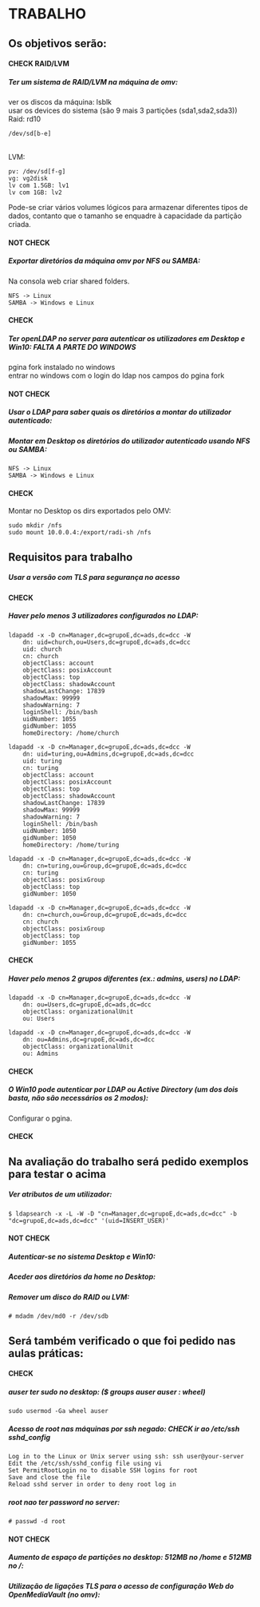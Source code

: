 # TRABALHO

## Os objetivos serão:
#### CHECK RAID/LVM
##### Ter um sistema de RAID/LVM na máquina de omv:
ver os discos da máquina: lsblk
<br />
usar os devices do sistema (são 9 mais 3 partições (sda1,sda2,sda3))
<br />
Raid: rd10
	
	/dev/sd[b-e]
<br />
LVM:

	pv: /dev/sd[f-g]
	vg: vg2disk
	lv com 1.5GB: lv1
	lv com 1GB: lv2

Pode-se criar vários volumes lógicos para armazenar diferentes tipos de dados, contanto que o tamanho se enquadre à capacidade da partição criada.


#### NOT CHECK
##### Exportar diretórios da máquina omv por NFS ou SAMBA:
Na consola web criar shared folders.

	NFS -> Linux
	SAMBA -> Windows e Linux


#### CHECK
##### Ter openLDAP no server para autenticar os utilizadores em Desktop e Win10: FALTA A PARTE DO WINDOWS
pgina fork instalado no windows
<br />
entrar no windows com o login do ldap nos campos do pgina fork


#### NOT CHECK
##### Usar o LDAP para saber quais os diretórios a montar do utilizador autenticado:


##### Montar em Desktop os diretórios do utilizador autenticado usando NFS ou SAMBA:

	NFS -> Linux
	SAMBA -> Windows e Linux

#### CHECK
Montar no Desktop os dirs exportados pelo OMV:

	sudo mkdir /nfs
	sudo mount 10.0.0.4:/export/radi-sh /nfs


## Requisitos para trabalho
##### Usar a versão com TLS para segurança no acesso

#### CHECK
##### Haver pelo menos 3 utilizadores configurados no LDAP:

	ldapadd -x -D cn=Manager,dc=grupoE,dc=ads,dc=dcc -W
		dn: uid=church,ou=Users,dc=grupoE,dc=ads,dc=dcc
		uid: church
		cn: church
		objectClass: account
		objectClass: posixAccount
		objectClass: top
		objectClass: shadowAccount
		shadowLastChange: 17839
		shadowMax: 99999
		shadowWarning: 7
		loginShell: /bin/bash
		uidNumber: 1055
		gidNumber: 1055
		homeDirectory: /home/church

	ldapadd -x -D cn=Manager,dc=grupoE,dc=ads,dc=dcc -W
		dn: uid=turing,ou=Admins,dc=grupoE,dc=ads,dc=dcc
		uid: turing
		cn: turing
		objectClass: account
		objectClass: posixAccount
		objectClass: top
		objectClass: shadowAccount
		shadowLastChange: 17839
		shadowMax: 99999
		shadowWarning: 7
		loginShell: /bin/bash
		uidNumber: 1050
		gidNumber: 1050
		homeDirectory: /home/turing

	ldapadd -x -D cn=Manager,dc=grupoE,dc=ads,dc=dcc -W
		dn: cn=turing,ou=Group,dc=grupoE,dc=ads,dc=dcc
		cn: turing
		objectClass: posixGroup
		objectClass: top
		gidNumber: 1050

	ldapadd -x -D cn=Manager,dc=grupoE,dc=ads,dc=dcc -W
		dn: cn=church,ou=Group,dc=grupoE,dc=ads,dc=dcc
		cn: church
		objectClass: posixGroup
		objectClass: top
		gidNumber: 1055

#### CHECK
##### Haver pelo menos 2 grupos diferentes (ex.: admins, users) no LDAP:

	ldapadd -x -D cn=Manager,dc=grupoE,dc=ads,dc=dcc -W
		dn: ou=Users,dc=grupoE,dc=ads,dc=dcc
		objectClass: organizationalUnit
		ou: Users

	ldapadd -x -D cn=Manager,dc=grupoE,dc=ads,dc=dcc -W
		dn: ou=Admins,dc=grupoE,dc=ads,dc=dcc
		objectClass: organizationalUnit
		ou: Admins
	
	
#### CHECK
##### O Win10 pode autenticar por LDAP ou Active Directory (um dos dois basta, não são necessários os 2 modos):
Configurar o pgina.


#### CHECK
## Na avaliação do trabalho será pedido exemplos para testar o acima
##### Ver atributos de um utilizador:
	$ ldapsearch -x -L -W -D "cn=Manager,dc=grupoE,dc=ads,dc=dcc" -b "dc=grupoE,dc=ads,dc=dcc" '(uid=INSERT_USER)'

#### NOT CHECK
##### Autenticar-se no sistema Desktop e Win10:

##### Aceder aos diretórios da home no Desktop:

##### Remover um disco do RAID ou LVM:

	# mdadm /dev/md0 -r /dev/sdb


## Será também verificado o que foi pedido nas aulas práticas:
#### CHECK
##### auser ter sudo no desktop: ($ groups auser    auser : wheel)
	sudo usermod -Ga wheel auser		

##### Acesso de root nas máquinas por ssh negado: CHECK ir ao /etc/ssh sshd_config

	Log in to the Linux or Unix server using ssh: ssh user@your-server
	Edit the /etc/ssh/sshd_config file using vi
	Set PermitRootLogin no to disable SSH logins for root
	Save and close the file
	Reload sshd server in order to deny root log in

##### root nao ter password no server:

	# passwd -d root


#### NOT CHECK
##### Aumento de espaço de partições no desktop: 512MB no /home e 512MB no /:


##### Utilização de ligações TLS para o acesso de configuração Web do OpenMediaVault (no omv): 
